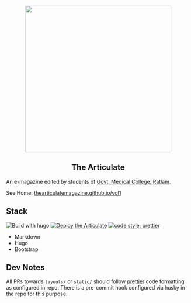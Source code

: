 <p align="center">
<img src="https://raw.githubusercontent.com/thearticulatemagazine/vol1/main/static/images/logo.svg" width=400/>
</p>

<h2 align="center">The Articulate</h2>

An e-magazine edited by students of [Govt. Medical College, Ratlam](http://www.gmcratlam.org/).

See Home: [thearticulatemagazine.github.io/vol1](https://thearticulatemagazine.github.io/vol1/)

## Stack

![Build with hugo](https://img.shields.io/badge/build_with-hugo-pink)
[![Deploy the Articulate](https://github.com/thearticulatemagazine/vol1/actions/workflows/hugo.yml/badge.svg)](https://github.com/thearticulatemagazine/vol1/actions/workflows/hugo.yml)
[![code style: prettier](https://img.shields.io/badge/code_style-prettier-ff69b4.svg?style=flat-square)](https://github.com/prettier/prettier)

- Markdown
- Hugo
- Bootstrap

## Dev Notes

All PRs towards `layouts/` or `static/` should follow [prettier](https://github.com/prettier/prettier) code formatting as configured in repo. There is a pre-commit hook configured via husky in the repo for this purpose.
